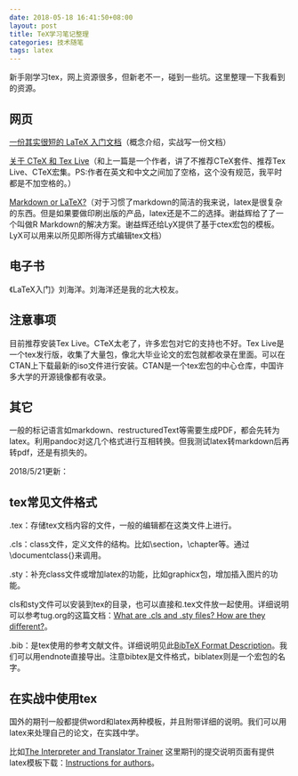 ```yaml
---
date: 2018-05-18 16:41:50+08:00
layout: post
title: TeX学习笔记整理
categories: 技术随笔
tags: latex
---
```


新手刚学习tex，网上资源很多，但新老不一，碰到一些坑。这里整理一下我看到的资源。

## 网页

[一份其实很短的 LaTeX 入门文档](https://liam0205.me/2014/09/08/latex-introduction/)（概念介绍，实战写一份文档）

[关于 CTeX 和 Tex Live](https://liam0205.me/texlive/index.html)（和上一篇是一个作者，讲了不推荐CTeX套件、推荐Tex Live、CTeX宏集。PS:作者在英文和中文之间加了空格，这个没有规范，我平时都是不加空格的。）

[Markdown or LaTeX?](https://yihui.name/en/2013/10/markdown-or-latex/)（对于习惯了markdown的简洁的我来说，latex是很复杂的东西。但是如果要做印刷出版的产品，latex还是不二的选择。谢益辉给了了一个叫做R Markdown的解决方案。谢益辉还给LyX提供了基于ctex宏包的模板。LyX可以用来以所见即所得方式编辑tex文档）

## 电子书

《LaTeX入门》刘海洋。刘海洋还是我的北大校友。


## 注意事项

目前推荐安装Tex Live。CTeX太老了，许多宏包对它的支持也不好。Tex Live是一个tex发行版，收集了大量包，像北大毕业论文的宏包就都收录在里面。可以在CTAN上下载最新的iso文件进行安装。CTAN是一个tex宏包的中心仓库，中国许多大学的开源镜像都有收录。

## 其它

一般的标记语言如markdown、restructuredText等需要生成PDF，都会先转为latex。利用pandoc对这几个格式进行互相转换。但我测试latex转markdown后再转pdf，还是有损失的。

2018/5/21更新：

## tex常见文件格式

.tex：存储tex文档内容的文件，一般的编辑都在这类文件上进行。

.cls：class文件，定义文件的结构。比如\section，\chapter等。通过\documentclass{}来调用。

.sty：补充class文件或增加latex的功能，比如graphicx包，增加插入图片的功能。

cls和sty文件可以安装到tex的目录，也可以直接和.tex文件放一起使用。详细说明可以参考tug.org的这篇文档：[What are .cls and .sty ﬁles? How are they diﬀerent?](https://tug.org/pracjourn/2005-3/asknelly/nelly-sty-&-cls.pdf)。

.bib：是tex使用的参考文献文件。详细说明见此[BibTeX Format Description](http://www.bibtex.org/Format/)。我们可以用endnote直接导出。注意bibtex是文件格式，biblatex则是一个宏包的名字。

## 在实战中使用tex

国外的期刊一般都提供word和latex两种模板，并且附带详细的说明。我们可以用latex来处理自己的论文，在实践中学。

比如[The Interpreter and Translator Trainer](https://www.tandfonline.com/toc/ritt20/current) 这里期刊的提交说明页面有提供latex模板下载：[Instructions for authors](https://www.tandfonline.com/action/authorSubmission?journalCode=ritt20&page=instructions#.UqBdbmdda_A)。